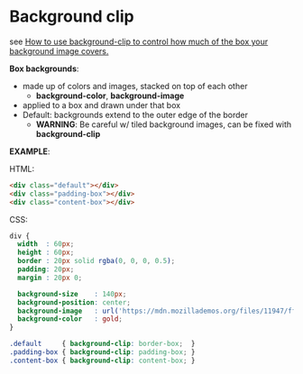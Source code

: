 # Background clip

see [How to use background-clip to control how much of the box your background image covers.](https://developer.mozilla.org/en-US/docs/Learn/CSS/Introduction_to_CSS/Box_model#Background_clip)

**Box backgrounds**:

- made up of colors and images, stacked on top of each other
  - **background-color**, **background-image**
- applied to a box and drawn under that box
- Default:  backgrounds extend to the outer edge of the border
  - **WARNING**: Be careful w/ tiled background images, can be fixed with **background-clip**

**EXAMPLE**:

HTML:

```html
<div class="default"></div>
<div class="padding-box"></div>
<div class="content-box"></div>
```

CSS:

```css
div {
  width  : 60px;
  height : 60px;
  border : 20px solid rgba(0, 0, 0, 0.5);
  padding: 20px;
  margin : 20px 0;

  background-size    : 140px;
  background-position: center;
  background-image   : url('https://mdn.mozillademos.org/files/11947/ff-logo.png');
  background-color   : gold;
}

.default     { background-clip: border-box;  }
.padding-box { background-clip: padding-box; }
.content-box { background-clip: content-box; }
```